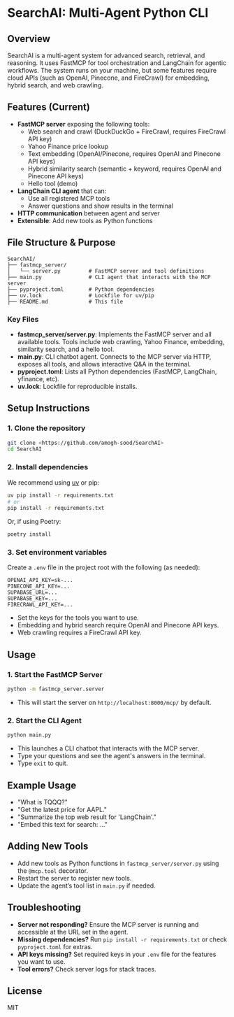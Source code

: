 # SearchAI: Multi-Agent Python CLI

## Overview
SearchAI is a multi-agent system for advanced search, retrieval, and reasoning. It uses FastMCP for tool orchestration and LangChain for agentic workflows. The system runs on your machine, but some features require cloud APIs (such as OpenAI, Pinecone, and FireCrawl) for embedding, hybrid search, and web crawling.

## Features (Current)
- **FastMCP server** exposing the following tools:
  - Web search and crawl (DuckDuckGo + FireCrawl, requires FireCrawl API key)
  - Yahoo Finance price lookup
  - Text embedding (OpenAI/Pinecone, requires OpenAI and Pinecone API keys)
  - Hybrid similarity search (semantic + keyword, requires OpenAI and Pinecone API keys)
  - Hello tool (demo)
- **LangChain CLI agent** that can:
  - Use all registered MCP tools
  - Answer questions and show results in the terminal
- **HTTP communication** between agent and server
- **Extensible**: Add new tools as Python functions

## File Structure & Purpose

```
SearchAI/
├── fastmcp_server/
│   └── server.py         # FastMCP server and tool definitions
├── main.py               # CLI agent that interacts with the MCP server
├── pyproject.toml        # Python dependencies
├── uv.lock               # Lockfile for uv/pip
├── README.md             # This file
```

### Key Files
- **fastmcp_server/server.py**: Implements the FastMCP server and all available tools. Tools include web crawling, Yahoo Finance, embedding, similarity search, and a hello tool.
- **main.py**: CLI chatbot agent. Connects to the MCP server via HTTP, exposes all tools, and allows interactive Q&A in the terminal.
- **pyproject.toml**: Lists all Python dependencies (FastMCP, LangChain, yfinance, etc).
- **uv.lock**: Lockfile for reproducible installs.

## Setup Instructions

### 1. Clone the repository
```sh
git clone <https://github.com/amogh-sood/SearchAI>
cd SearchAI
```

### 2. Install dependencies
We recommend using [uv](https://github.com/astral-sh/uv) or pip:
```sh
uv pip install -r requirements.txt
# or
pip install -r requirements.txt
```
Or, if using Poetry:
```sh
poetry install
```

### 3. Set environment variables
Create a `.env` file in the project root with the following (as needed):
```
OPENAI_API_KEY=sk-...
PINECONE_API_KEY=...
SUPABASE_URL=...
SUPABASE_KEY=...
FIRECRAWL_API_KEY=...
```
- Set the keys for the tools you want to use.
- Embedding and hybrid search require OpenAI and Pinecone API keys.
- Web crawling requires a FireCrawl API key.

## Usage

### 1. Start the FastMCP Server
```sh
python -m fastmcp_server.server
```
- This will start the server on `http://localhost:8000/mcp/` by default.

### 2. Start the CLI Agent
```sh
python main.py
```
- This launches a CLI chatbot that interacts with the MCP server.
- Type your questions and see the agent's answers in the terminal.
- Type `exit` to quit.

## Example Usage
- "What is TQQQ?"
- "Get the latest price for AAPL."
- "Summarize the top web result for 'LangChain'."
- "Embed this text for search: ..."

## Adding New Tools
- Add new tools as Python functions in `fastmcp_server/server.py` using the `@mcp.tool` decorator.
- Restart the server to register new tools.
- Update the agent’s tool list in `main.py` if needed.

## Troubleshooting
- **Server not responding?** Ensure the MCP server is running and accessible at the URL set in the agent.
- **Missing dependencies?** Run `pip install -r requirements.txt` or check `pyproject.toml` for extras.
- **API keys missing?** Set required keys in your `.env` file for the features you want to use.
- **Tool errors?** Check server logs for stack traces.

## License
MIT